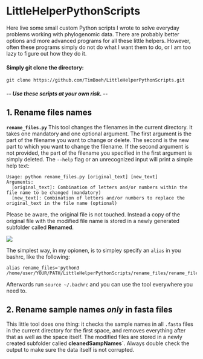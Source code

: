 # LittleHelperPythonScripts
Here live some small custom Python scripts I wrote to solve everyday problems working with phylogenomic data. There are probably better options and more advanced programs for all these little helpers. However, often these programs simply do not do what I want them to do, or I am too lazy to figure out how they do it. 

#### **Simply git clone the directory:**
`git clone https://github.com/TimBoeh/LittleHelperPythonScripts.git`

#### **--* Use these scripts at your own risk. *--**

## 1. Rename files names
**`rename_files.py`**
This tool changes the filenames in the current directory. It takes one mandatory and one optional argument. The first argument is the part of the filename you want to change or delete. The second is the new part to which you want to change the filename. If the second argument is not provided, the part of the filename you specified in the first argument is simply deleted. The `--help` flag or an unrecognized input will print a simple help text:
```
Usage: python rename_files.py [original_text] [new_text]
Arguments:
  [original_text]: Combination of letters and/or numbers within the file name to be changed (mandatory)
  [new_text]: Combination of letters and/or numbers to replace the original_text in the file name (optional)
```
Please be aware, the original file is not touched. Instead a copy of the original file with the modified file name is stored in a newly generated subfolder called **Renamed**.

<img src="https://raw.githubusercontent.com/TimBoeh/LittleHelperPythonScripts/figs/rename_files_screenshot.png"/>


The simplest way, in my opionen, is to simpley specify an `alias` in you bashrc, like the following:
```
alias rename_files='python3 /home/user/YOUR/PATH/LittleHelperPythonScripts/rename_files/rename_files.py'
```
Afterwards run `source ~/.bachrc` and you can use the tool everywhere you need to.
## 2. Rename sample names *only* in fasta files
This little tool does one thing: it checks the sample names in all `.fasta` files in the current directory for the first space, and removes everything after that as well as the space itself. The modified files are stored in a newly created subfolder called **cleanedSampNames`**. Always double check the output to make sure the data itself is not corrupted.